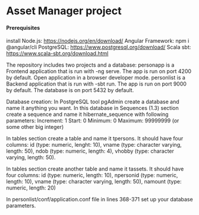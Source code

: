 # Asset Manager project

#### Prerequisites
install Node.js: https://nodejs.org/en/download/
Angular Framework: npm i @angular/cli
PostgreSQL: https://www.postgresql.org/download/
Scala sbt: https://www.scala-sbt.org/download.html

The repository includes two projects and a database: 
personapp is a Frontend application that is run with -ng serve. The app is run on port 4200 by default. Open application in a browser developer mode.
personlist is a Backend application that is run with -sbt run. The app is run on port 9000 by default.
The database is on port 5432 by default.

Database creation: In PostgreSQL tool pgAdmin create a database and name it anything you want.
In this database in Sequences (1.3) section create a sequence and name it hibernate_sequence with following parameters:
Increment: 1
Start: 0
Minimum: 0
Maximum: 99999999 (or some other big integer)

In tables section create a table and name it tpersons. It should have four columns: id (type: numeric, lenght: 10), vname (type: character varying, length: 50), 
ndob (type: numeric, length: 4), vhobby (type: character varying, length: 50).

In tables section create another table and name it tassets. It should have four columns: id (type: numeric, length: 10), npersonid (type: numeric, length: 10),
vname (type: character varying, length: 50), namount (type: numeric, length: 20)

In personlist/conf/application.conf file in lines 368-371 set up your database parameters.
